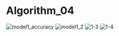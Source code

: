 # Algorithm_04
![model1_accuracy](https://user-images.githubusercontent.com/106662504/173318716-7ba8f143-f2a3-4cb1-b63d-3fbf15e341f1.png)
![model1_2](https://user-images.githubusercontent.com/106662504/173318728-dbbad5fa-a3c0-43e7-9d3b-9c0ad7034d51.png)
![1-3](https://user-images.githubusercontent.com/106662504/173318741-b63ffd72-df85-47b3-aae1-b72669abc227.png)
![1-4](https://user-images.githubusercontent.com/106662504/173318744-3aa7181c-4fff-4d4b-9715-f95a22c085a5.png)
